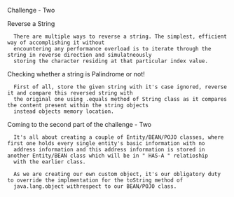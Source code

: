 Challenge - Two

Reverse a String

      There are multiple ways to reverse a string. The simplest, efficient way of accomplishing it without 
      encountering any performance overload is to iterate through the string in reverse direction and simulatneously 
      storing the character residing at that particular index value.

Checking whether a string is Palindrome or not!

      
      First of all, store the given string with it's case ignored, reverse it and compare this reversed string with
      the original one using .equals method of String class as it compares the content present within the string objects
      instead objects memory location.

Coming to the second part of the challenge - Two
      
      It's all about creating a couple of Entity/BEAN/POJO classes, where first one holds every single entity's basic information with no  
      address information and this address information is stored in another Entity/BEAN class which will be in " HAS-A " relatioship
      with the earlier class. 
      
      As we are creating our own custom object, it's our obligatory duty to override the implmentation for the toString method of
      java.lang.object withrespect to our BEAN/POJO class.
      





